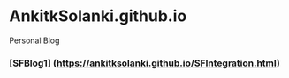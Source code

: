 # AnkitkSolanki.github.io
Personal Blog
### [SFBlog1] (https://ankitksolanki.github.io/SFIntegration.html)

